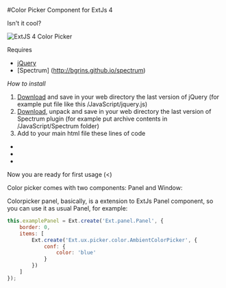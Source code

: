 #Color Picker Component for ExtJs 4

Isn't it cool?

![ExtJS 4 Color Picker](http://fog.od.ua/fx/ext-js-components/color-picker/ExtJs-4-color-picker.png "ExtJS 4 Color Picker")

Requires
- [jQuery](http://jquery.com)
- [Spectrum] (http://bgrins.github.io/spectrum)

*How to install*

1. [Download](http://jquery.com/download/) and save in your web directory the last version of jQuery (for example put file like this /JavaScript/jquery.js)
2. [Download](http://bgrins.github.io/spectrum/), unpack and save in your web directory the last version of Spectrum plugin (for example put archive contents in /JavaScript/Spectrum folder)
3. Add to your main html file these lines of code
  * <script type="text/javascript" src="/JavaScript/jquery.js"></script>
  * <script type="text/javascript" src="/JavaScript/Spectrum/spectrum.js"></script>
  * <link rel="stylesheet" type="text/css" href="/JavaScript/Spectrum/spectrum.css">

Now you are ready for first usage (&lt;)

Color picker comes with two components: Panel and Window:

Colorpicker panel, basically, is a extension to ExtJs Panel component, so you can use it as usual Panel, for example:

```JavaScript
this.examplePanel = Ext.create('Ext.panel.Panel', {
	border: 0,
	items: [
		Ext.create('Ext.ux.picker.color.AmbientColorPicker', {
			conf: {
				color: 'blue'
			}
		})
	]
});

```